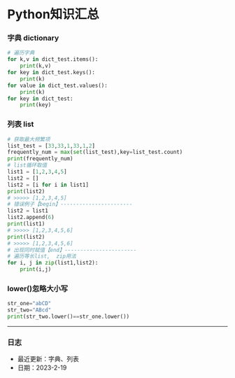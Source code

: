 # Python知识汇总


### 字典 dictionary

```python
# 遍历字典
for k,v in dict_test.items():
	print(k,v)
for key in dict_test.keys():
	print(k)
for value in dict_test.values():
	print(k)
for key in dict_test:
	print(key)

```

### 列表 list

```python
# 获取最大频繁项
list_test = [33,33,1,33,1,2]
frequently_num = max(set(list_test),key=list_test.count)
print(frequently_num)
# list循环取值
list1 = [1,2,3,4,5]
list2 = []
list2 = [i for i in list1]
print(list2)
# >>>>> [1,2,3,4,5]
# 错误例子【begin】-----------------------
list2 = list1
list2.append(6)
print(list1)
# >>>>> [1,2,3,4,5,6]
print(list2)
# >>>>> [1,2,3,4,5,6]
# 出现同时赋值【end】-----------------------
# 遍历等长list,  zip用法
for i, j in zip(list1,list2):
	print(i,j)
```

### lower()忽略大小写

```python
str_one="abCD"
str_two="ABcd"
print(str_two.lower()==str_one.lower())
```

---

### 日志

* 最近更新：字典、列表
* 日期：2023-2-19

